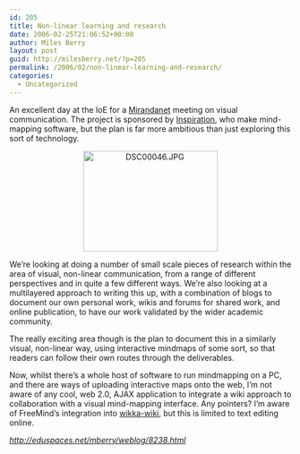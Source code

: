 ```yaml
---
id: 205
title: Non-linear learning and research
date: 2006-02-25T21:06:52+00:00
author: Miles Berry
layout: post
guid: http://milesberry.net/?p=205
permalink: /2006/02/non-linear-learning-and-research/
categories:
  - Uncategorized
---
```

An excellent day at the IoE for a [Mirandanet](http://www.mirandanet.ac.uk/) meeting on visual communication. The project is sponsored by [Inspiration](http://www.inspiration.com/), who make mind-mapping software, but the plan is far more ambitious than just exploring this sort of technology.
  
<!--more-->

<div style="text-align: center">
  <a title="A few Mirandanet folk" href="http://www.flickr.com/photos/mberry/104271062/"><img src="http://static.flickr.com/40/104271062_6dfb83e1e7_m.jpg" border="0" alt="DSC00046.JPG" width="240" height="180" /></a>
</div>

We&#8217;re looking at doing a number of small scale pieces of research within the area of visual, non-linear communication, from a range of different perspectives and in quite a few different ways. We&#8217;re also looking at a multilayered approach to writing this up, with a combination of blogs to document our own personal work, wikis and forums for shared work, and online publication, to have our work validated by the wider academic community.

The really exciting area though is the plan to document this in a similarly visual, non-linear way, using interactive mindmaps of some sort, so that readers can follow their own routes through the deliverables.

Now, whilst there&#8217;s a whole host of software to run mindmapping on a PC, and there are ways of uploading interactive maps onto the web, I&#8217;m not aware of any cool, web 2.0, AJAX application to integrate a wiki approach to collaboration with a visual mind-mapping interface. Any pointers? I&#8217;m aware of FreeMind&#8217;s integration into [wikka-wiki](http://wikkawiki.org/HomePage), but this is limited to text editing online.

_<http://eduspaces.net/mberry/weblog/8238.html>_